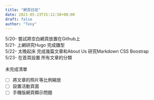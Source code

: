 ```yaml
---
title: "網頁日誌"
date: 2021-05-23T15:12:58+08:00
draft: false
author: "Tony"
---
```

5/20- 嘗試將空白網頁放置在Github上  
5/21- 上網研究Hugo 完成雛型  
5/22- 太晚起床 完成幾篇文章和About Us  研究Markdown CSS Boostrap  
5/23- 在首頁設置 所有文章的分類  
\
未完成清單  
- [ ] 將文章的照片等比例縮放  
- [ ] 設置活動頁面  
- [ ] 手機版網頁顯示問題  
